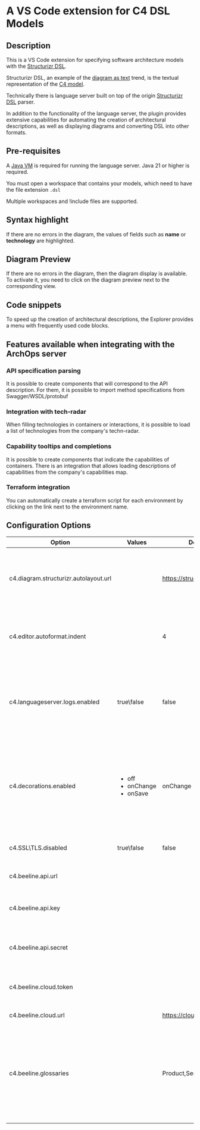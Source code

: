 # A VS Code extension for C4 DSL Models

## Description

This is a VS Code extension for specifying software architecture models with the [Structurizr DSL](https://github.com/structurizr/dsl).

Structurizr DSL, an example of the [diagram as text](https://structurizr.com/help/text) trend, is the textual representation of the [C4 model](https://c4model.com/).

Technically there is language server built on top of the origin [Structurizr DSL](https://github.com/structurizr/dsl) parser.

In addition to the functionality of the language server, the plugin provides extensive capabilities for automating the creation of architectural descriptions, as well as displaying diagrams and converting DSL into other formats.

## Pre-requisites

A [Java VM](http://java.com/en/download/) is required for running the language server. Java 21 or higher is required.

You must open a workspace that contains your models, which need to have the file extension `.dsl`

Multiple workspaces and !include files are supported.

## Syntax highlight

If there are no errors in the diagram, the values ​​of fields such as **name** or **technology** are highlighted.

## Diagram Preview

If there are no errors in the diagram, then the diagram display is available. To activate it, you need to click on the diagram preview next to the corresponding view.

## Code snippets

To speed up the creation of architectural descriptions, the Explorer provides a menu with frequently used code blocks.

## Features available when integrating with the ArchOps server

### API specification parsing

It is possible to create components that will correspond to the API description. For them, it is possible to import method specifications from Swagger/WSDL/protobuf

### Integration with tech-radar

When filling technologies in containers or interactions, it is possible to load a list of technologies from the company's techn-radar.

### Capability tooltips and completions

It is possible to create components that indicate the capabilities of containers. There is an integration that allows loading descriptions of capabilities from the company's capabilities map.

### Terraform integration

You can automatically create a terraform script for each environment by clicking on the link next to the environment name.

## Configuration Options

| Option | Values | Default | Description |
|--------|--------|---------|-------------|
| c4.diagram.structurizr.autolayout.url | | https://structurizr.com | URL of server for diagram rendering (Cloud Structurizr or OnPremises) |
| c4.editor.autoformat.indent | | 4 | The number of spaces per indentation, when calling format document |
| c4.languageserver.logs.enabled | true\false | false | If enabled language server logs are written to the current workspace folder (c4-language-server.log). |
| c4.decorations.enabled | <ul><li>off</li><li>onChange</li><li>onSave</li></ul> | onChange | Text decorations can take place when editing (onChange) or when file is saved (onSave). It can also be switched off. |
| c4.SSL\TLS.disabled | true\false | false | Disable SSL\\TLS verification (if needed) |
| c4.beeline.api.url | | | URL to ArchOPS server  |
| c4.beeline.api.key | | | Workspace API Key for ArchOPS server Access |
| c4.beeline.api.secret | | | Workspace API Secret for ArchOPS server Access |
| c4.beeline.cloud.token | | | Security token for Beeline Cloud Access |
| c4.beeline.cloud.url | | https://cloud.beeline.ru | Cloud API URL  |
| c4.beeline.glossaries | | Product,Service,Customer | Data dictionaries available for loading into the model. Can be used in model props to create data flow diagrams based on the model. |